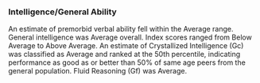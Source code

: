 ### Intelligence/General Ability

An estimate of premorbid verbal ability fell within the Average range. General
intelligence was Average overall. Index scores ranged from Below Average to
Above Average. An estimate of Crystallized Intelligence (Gc) was classified as
Average and ranked at the 50th percentile, indicating performance as good as or
better than 50% of same age peers from the general population. Fluid Reasoning
(Gf) was Average.
